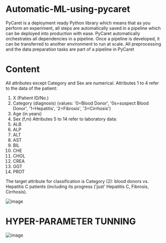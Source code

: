 # Automatic-ML-using-pycaret

PyCaret is a deployment ready Python library which means that as you perform an experiment, all steps are automatically saved in a pipeline which can be deployed into production with ease. PyCaret automatically orchestrates all dependencies in a pipeline. Once a pipeline is developed, it can be transferred to another environment to run at scale. All preprocessing and the data preparation tasks are part of a pipeline in PyCaret 

# Content

All attributes except Category and Sex are numerical.
Attributes 1 to 4 refer to the data of the patient:
1) X (Patient ID/No.)
2) Category (diagnosis) (values: '0=Blood Donor', '0s=suspect Blood Donor', '1=Hepatitis', '2=Fibrosis', '3=Cirrhosis')
3) Age (in years)
4) Sex (f,m)
Attributes 5 to 14 refer to laboratory data:
5) ALB
6) ALP
7) ALT
8) AST
9) BIL
10) CHE
11) CHOL
12) CREA
13) GGT
14) PROT

The target attribute for classification is Category (2): blood donors vs. Hepatitis C patients (including its progress ('just' Hepatitis C, Fibrosis, Cirrhosis).

![image](https://user-images.githubusercontent.com/71334027/149283030-b7c3ea55-0340-48ff-9e4b-028500fd2b0a.png)

# HYPER-PARAMETER TUNNING

![image](https://user-images.githubusercontent.com/71334027/149283442-318cd6d1-8600-4151-ae48-24cdb440a754.png)


